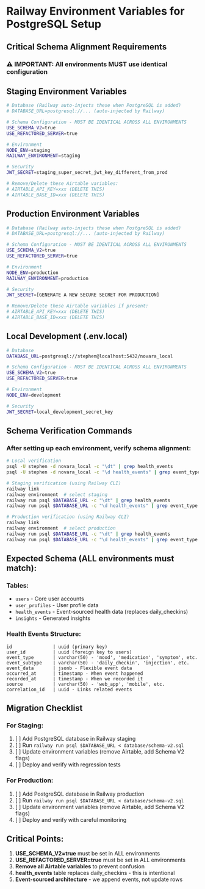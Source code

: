 # Railway Environment Variables for PostgreSQL Setup

## Critical Schema Alignment Requirements

### ⚠️ IMPORTANT: All environments MUST use identical configuration

## Staging Environment Variables
```bash
# Database (Railway auto-injects these when PostgreSQL is added)
# DATABASE_URL=postgresql://... (auto-injected by Railway)

# Schema Configuration - MUST BE IDENTICAL ACROSS ALL ENVIRONMENTS
USE_SCHEMA_V2=true
USE_REFACTORED_SERVER=true

# Environment
NODE_ENV=staging
RAILWAY_ENVIRONMENT=staging

# Security
JWT_SECRET=staging_super_secret_jwt_key_different_from_prod

# Remove/Delete these Airtable variables:
# AIRTABLE_API_KEY=xxx (DELETE THIS)
# AIRTABLE_BASE_ID=xxx (DELETE THIS)
```

## Production Environment Variables
```bash
# Database (Railway auto-injects these when PostgreSQL is added)
# DATABASE_URL=postgresql://... (auto-injected by Railway)

# Schema Configuration - MUST BE IDENTICAL ACROSS ALL ENVIRONMENTS
USE_SCHEMA_V2=true
USE_REFACTORED_SERVER=true

# Environment
NODE_ENV=production
RAILWAY_ENVIRONMENT=production

# Security
JWT_SECRET=[GENERATE A NEW SECURE SECRET FOR PRODUCTION]

# Remove/Delete these Airtable variables if present:
# AIRTABLE_API_KEY=xxx (DELETE THIS)
# AIRTABLE_BASE_ID=xxx (DELETE THIS)
```

## Local Development (.env.local)
```bash
# Database
DATABASE_URL=postgresql://stephen@localhost:5432/novara_local

# Schema Configuration - MUST BE IDENTICAL ACROSS ALL ENVIRONMENTS
USE_SCHEMA_V2=true
USE_REFACTORED_SERVER=true

# Environment
NODE_ENV=development

# Security
JWT_SECRET=local_development_secret_key
```

## Schema Verification Commands

### After setting up each environment, verify schema alignment:

```bash
# Local verification
psql -U stephen -d novara_local -c "\dt" | grep health_events
psql -U stephen -d novara_local -c "\d health_events" | grep event_type

# Staging verification (using Railway CLI)
railway link
railway environment  # select staging
railway run psql $DATABASE_URL -c "\dt" | grep health_events
railway run psql $DATABASE_URL -c "\d health_events" | grep event_type

# Production verification (using Railway CLI)
railway link
railway environment  # select production
railway run psql $DATABASE_URL -c "\dt" | grep health_events
railway run psql $DATABASE_URL -c "\d health_events" | grep event_type
```

## Expected Schema (ALL environments must match):

### Tables:
- `users` - Core user accounts
- `user_profiles` - User profile data
- `health_events` - Event-sourced health data (replaces daily_checkins)
- `insights` - Generated insights

### Health Events Structure:
```
id               | uuid (primary key)
user_id          | uuid (foreign key to users)
event_type       | varchar(50) - 'mood', 'medication', 'symptom', etc.
event_subtype    | varchar(50) - 'daily_checkin', 'injection', etc.
event_data       | jsonb - Flexible event data
occurred_at      | timestamp - When event happened
recorded_at      | timestamp - When we recorded it
source           | varchar(50) - 'web_app', 'mobile', etc.
correlation_id   | uuid - Links related events
```

## Migration Checklist

### For Staging:
1. [ ] Add PostgreSQL database in Railway staging
2. [ ] Run `railway run psql $DATABASE_URL < database/schema-v2.sql`
3. [ ] Update environment variables (remove Airtable, add Schema V2 flags)
4. [ ] Deploy and verify with regression tests

### For Production:
1. [ ] Add PostgreSQL database in Railway production
2. [ ] Run `railway run psql $DATABASE_URL < database/schema-v2.sql`
3. [ ] Update environment variables (remove Airtable, add Schema V2 flags)
4. [ ] Deploy and verify with careful monitoring

## Critical Points:
1. **USE_SCHEMA_V2=true** must be set in ALL environments
2. **USE_REFACTORED_SERVER=true** must be set in ALL environments
3. **Remove all Airtable variables** to prevent confusion
4. **health_events** table replaces daily_checkins - this is intentional
5. **Event-sourced architecture** - we append events, not update rows